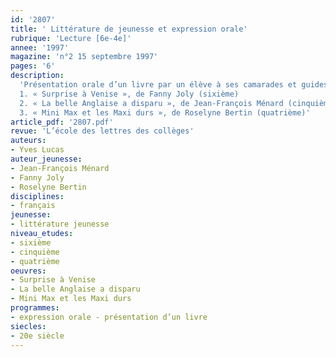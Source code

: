 ```yaml
---
id: '2807'
title: ' Littérature de jeunesse et expression orale'
rubrique: 'Lecture [6e-4e]'
annee: '1997'
magazine: 'n°2 15 septembre 1997'
pages: '6'
description: 
  'Présentation orale d’un livre par un élève à ses camarades et guides de préparation sur les titres suivants :
  1. « Surprise à Venise », de Fanny Joly (sixième)
  2. « La belle Anglaise a disparu », de Jean-François Ménard (cinquième)
  3. « Mini Max et les Maxi durs », de Roselyne Bertin (quatrième)'
article_pdf: '2807.pdf'
revue: 'L’école des lettres des collèges'
auteurs:
- Yves Lucas
auteur_jeunesse:
- Jean-François Ménard
- Fanny Joly
- Roselyne Bertin
disciplines:
- français
jeunesse:
- littérature jeunesse
niveau_etudes:
- sixième
- cinquième
- quatrième
oeuvres:
- Surprise à Venise
- La belle Anglaise a disparu
- Mini Max et les Maxi durs
programmes:
- expression orale - présentation d’un livre
siecles:
- 20e siècle
---
```

